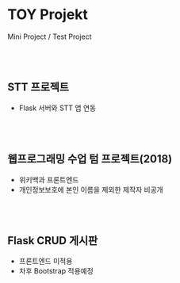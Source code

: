 # TOY Projekt

Mini Project / Test Project

<br>
<br>

## STT 프로젝트
- Flask 서버와 STT 앱 연동

<br>
<br>

## 웹프로그래밍 수업 텀 프로젝트(2018)
- 위키백과 프론트엔드 
- 개인정보보호에 본인 이름을 제외한 제작자 비공개

<br>
<br>

## Flask CRUD 게시판 
- 프론트엔드 미적용
- 차후 Bootstrap 적용예정
